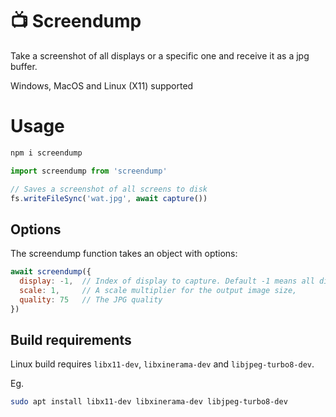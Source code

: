 # 📺 Screendump

Take a screenshot of all displays or a specific one and receive it as a jpg buffer.

Windows, MacOS and Linux (X11) supported

# Usage

```bash
npm i screendump
```

```js
import screendump from 'screendump'

// Saves a screenshot of all screens to disk
fs.writeFileSync('wat.jpg', await capture())
```

## Options

The screendump function takes an object with options:
```js
await screendump({
  display: -1,  // Index of display to capture. Default -1 means all displays,
  scale: 1,     // A scale multiplier for the output image size,
  quality: 75   // The JPG quality
})
```

## Build requirements

Linux build requires `libx11-dev`, `libxinerama-dev` and `libjpeg-turbo8-dev`.

Eg.
```bash
sudo apt install libx11-dev libxinerama-dev libjpeg-turbo8-dev
```

